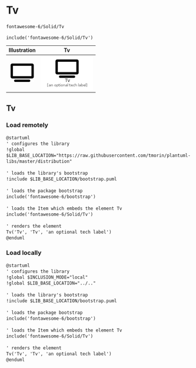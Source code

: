 # Tv


```text
fontawesome-6/Solid/Tv
```

```text
include('fontawesome-6/Solid/Tv')
```



| Illustration | Tv |
| :---: | :---: |
| ![illustration for Illustration](../../fontawesome-6/Solid/Tv.png) | ![illustration for Tv](../../fontawesome-6/Solid/Tv.Local.png) |




## Tv

### Load remotely
```plantuml
@startuml
' configures the library
!global $LIB_BASE_LOCATION="https://raw.githubusercontent.com/tmorin/plantuml-libs/master/distribution"

' loads the library's bootstrap
!include $LIB_BASE_LOCATION/bootstrap.puml

' loads the package bootstrap
include('fontawesome-6/bootstrap')

' loads the Item which embeds the element Tv
include('fontawesome-6/Solid/Tv')

' renders the element
Tv('Tv', 'Tv', 'an optional tech label')
@enduml
```

### Load locally
```plantuml
@startuml
' configures the library
!global $INCLUSION_MODE="local"
!global $LIB_BASE_LOCATION="../.."

' loads the library's bootstrap
!include $LIB_BASE_LOCATION/bootstrap.puml

' loads the package bootstrap
include('fontawesome-6/bootstrap')

' loads the Item which embeds the element Tv
include('fontawesome-6/Solid/Tv')

' renders the element
Tv('Tv', 'Tv', 'an optional tech label')
@enduml
```

